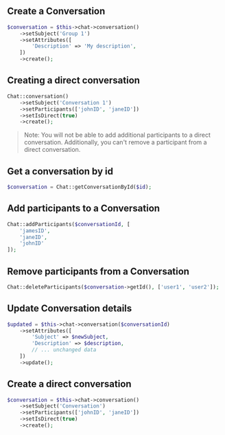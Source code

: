 ## Create a Conversation

```php
$conversation = $this->chat->conversation()
    ->setSubject('Group 1')
    ->setAttributes([
        'Description' => 'My description',
    ])
    ->create();
```

## Creating a direct conversation

```php
Chat::conversation()
    ->setSubject('Conversation 1')
    ->setParticipants(['johnID', 'janeID'])
    ->setIsDirect(true)
    ->create();
```

>Note: You will not be able to add additional participants to a direct conversation. Additionally, you can't remove a participant from a direct conversation.

## Get a conversation by id

```php
$conversation = Chat::getConversationById($id);
```

## Add participants to a Conversation

```php
Chat::addParticipants($conversationId, [
    'jamesID',
    'janeID',
    'johnID'
]);
```

## Remove participants from a Conversation

```php
Chat::deleteParticipants($conversation->getId(), ['user1', 'user2']);
```


## Update Conversation details

```php
$updated = $this->chat->conversation($conversationId)
    ->setAttributes([
        'Subject' => $newSubject,
        'Description' => $description,
        // ... unchanged data
    ])
    ->update();
```

## Create a direct conversation

```php
$conversation = $this->chat->conversation()
    ->setSubject('Conversation')
    ->setParticipants(['johnID', 'janeID'])
    ->setIsDirect(true)
    ->create();
```